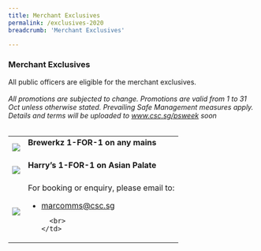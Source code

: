 ```yaml
---
title: Merchant Exclusives
permalink: /exclusives-2020
breadcrumb: 'Merchant Exclusives'

---
```


### Merchant Exclusives <br>
All public officers are eligible for the merchant exclusives.<br>
<br>
<i>All promotions are subjected to change. Promotions are valid from 1 to 31 Oct unless otherwise stated. Prevailing Safe Management measures apply. Details and terms will be uploaded to www.csc.sg/psweek soon </i><br>
<br>

<table>
  <tr>
    <td>
      <img src="/images_promotions/Brewerkz.png">
    </td>
    <td>
      <b>Brewerkz 1-FOR-1 on any mains</b><br>
      <br>
  <tr>
    <td>
      <img src="/images_promotions/Harrys.png">
    </td>
    <td>
       <b>Harry’s 1-FOR-1 on Asian Palate</b><br>
      <br>
  <tr>
    <td>
      <img src="/images_promotions/Harrys.png">
    </td>
    <td>
        For booking or enquiry, please email to:
      <ul>
        <li> <a href="mailto:marcomms@csc.sg">marcomms@csc.sg</a> 
     
      <br>     
    </td>
  </tr>
